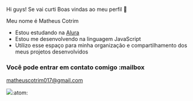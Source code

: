 Hi guys!
Se vai curti
Boas vindas ao meu perfil 💛

Meu nome é Matheus Cotrim

- Estou estudando na [Alura](https://www.alura.com.br)
- Estou me desenvolvendo na linguagem JavaScript
- Utilizo esse espaço para minha organização e compartilhamento dos meus projetos desenvolvidos

### Você pode entrar em contato comigo :mailbox

matheuscotrim017@gmail.com

![](https://media1.tenor.com/m/RcnheeK0gY4AAAAd/arthur-morgan.gif
):atom:
